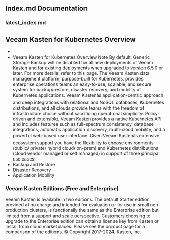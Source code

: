 ## Index.md Documentation
### latest_index.md
## Veeam Kasten for Kubernetes Overview
-
- Veeam Kasten for Kubernetes Overview
Note
By default, Generic Storage Backup will be disabled for all new
deployments of Veeam Kasten and for existing deployments when upgraded to
version 6.5.0 or later. For more details, refer to this
page.
The Veeam Kasten data management platform, purpose-built for Kubernetes,
provides enterprise operations teams an easy-to-use, scalable, and secure
system for backup/restore, disaster recovery, and mobility of Kubernetes
applications.
Veeam Kastenâs application-centric approach and deep integrations with
relational and NoSQL databases, Kubernetes distributions, and all clouds
provide teams with the freedom of infrastructure choice without sacrificing
operational simplicity. Policy-driven and extensible, Veeam Kasten provides a
native Kubernetes API and includes features such as full-spectrum consistency,
database integrations, automatic application discovery, multi-cloud mobility,
and a powerful web-based user interface.
Given Veeam Kastenâs extensive ecosystem support you have the flexibility to
choose environments (public/ private/ hybrid cloud/ on-prem) and Kubernetes
distributions (cloud vendor managed or self managed) in support of three
principal use cases:
- Backup and Restore
- Disaster Recovery
- Application Mobility
### Veeam Kasten Editions (Free and Enterprise)
Veeam Kasten is available in two editions. The default Starter edition,
provided at no charge and intended for evaluation or for use in small
non-production clusters, is functionally the same as the Enterprise
edition but limited from a support and scale perspective. Customers
choosing to upgrade to the Enterprise edition can obtain a license key
from Kasten or install from cloud marketplaces. Please see the
product page
for a comparison of the editions.
© Copyright 2017-2024, Kasten, Inc.
